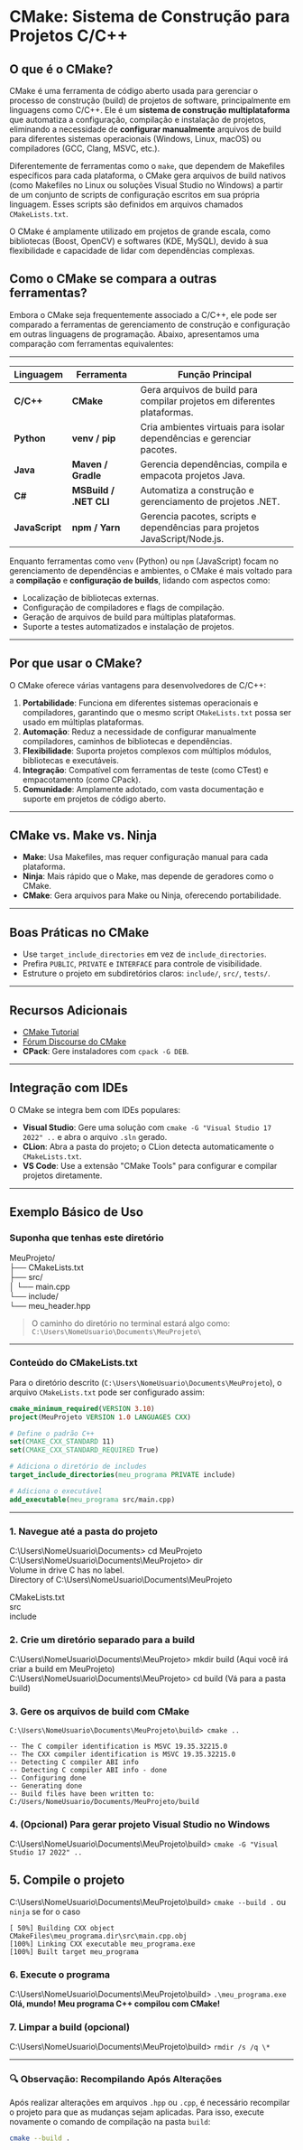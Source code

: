 # CMake: Sistema de Construção para Projetos C/C++

## O que é o CMake?

CMake é uma ferramenta de código aberto usada para gerenciar o processo de construção (build)
de projetos de software, principalmente em linguagens como C/C++.
Ele é um **sistema de construção multiplataforma** que automatiza a configuração, compilação
e instalação de projetos, eliminando a necessidade de **configurar manualmente** arquivos
de build para diferentes sistemas operacionais (Windows, Linux, macOS) ou compiladores (GCC, Clang, MSVC, etc.).

Diferentemente de ferramentas como o `make`, que dependem de Makefiles específicos para
cada plataforma, o CMake gera arquivos de build nativos (como Makefiles no Linux ou soluções
Visual Studio no Windows) a partir de um conjunto de scripts de configuração escritos em sua
própria linguagem. Esses scripts são definidos em arquivos chamados `CMakeLists.txt`.

O CMake é amplamente utilizado em projetos de grande escala, como bibliotecas (Boost, OpenCV)
e softwares (KDE, MySQL), devido à sua flexibilidade e capacidade de lidar com dependências complexas.

## Como o CMake se compara a outras ferramentas?

Embora o CMake seja frequentemente associado a C/C++, ele pode ser comparado a ferramentas
de gerenciamento de construção e configuração em outras linguagens de programação.
Abaixo, apresentamos uma comparação com ferramentas equivalentes:

---

| Linguagem      | Ferramenta             | Função Principal                                                           |
| -------------- | ---------------------- | -------------------------------------------------------------------------- |
| **C/C++**      | **CMake**              | Gera arquivos de build para compilar projetos em diferentes plataformas.   |
| **Python**     | **venv / pip**         | Cria ambientes virtuais para isolar dependências e gerenciar pacotes.      |
| **Java**       | **Maven / Gradle**     | Gerencia dependências, compila e empacota projetos Java.                   |
| **C#**         | **MSBuild / .NET CLI** | Automatiza a construção e gerenciamento de projetos .NET.                  |
| **JavaScript** | **npm / Yarn**         | Gerencia pacotes, scripts e dependências para projetos JavaScript/Node.js. |

Enquanto ferramentas como `venv` (Python) ou `npm` (JavaScript) focam no gerenciamento
de dependências e ambientes, o CMake é mais voltado para a **compilação** e
**configuração de builds**, lidando com aspectos como:

- Localização de bibliotecas externas.
- Configuração de compiladores e flags de compilação.
- Geração de arquivos de build para múltiplas plataformas.
- Suporte a testes automatizados e instalação de projetos.

---

## Por que usar o CMake?

O CMake oferece várias vantagens para desenvolvedores de C/C++:

1. **Portabilidade**: Funciona em diferentes sistemas operacionais e compiladores, garantindo que o mesmo script `CMakeLists.txt` possa ser usado em múltiplas plataformas.
2. **Automação**: Reduz a necessidade de configurar manualmente compiladores, caminhos de bibliotecas e dependências.
3. **Flexibilidade**: Suporta projetos complexos com múltiplos módulos, bibliotecas e executáveis.
4. **Integração**: Compatível com ferramentas de teste (como CTest) e empacotamento (como CPack).
5. **Comunidade**: Amplamente adotado, com vasta documentação e suporte em projetos de código aberto.

---

## CMake vs. Make vs. Ninja

- **Make**: Usa Makefiles, mas requer configuração manual para cada plataforma.
- **Ninja**: Mais rápido que o Make, mas depende de geradores como o CMake.
- **CMake**: Gera arquivos para Make ou Ninja, oferecendo portabilidade.

---

## Boas Práticas no CMake

- Use `target_include_directories` em vez de `include_directories`.
- Prefira `PUBLIC`, `PRIVATE` e `INTERFACE` para controle de visibilidade.
- Estruture o projeto em subdiretórios claros: `include/`, `src/`, `tests/`.

---

## Recursos Adicionais

- [CMake Tutorial](https://cmake.org/cmake/help/latest/guide/tutorial/index.html)
- [Fórum Discourse do CMake](https://discourse.cmake.org/)
- **CPack**: Gere instaladores com `cpack -G DEB`.

---

## Integração com IDEs

O CMake se integra bem com IDEs populares:

- **Visual Studio**: Gere uma solução com `cmake -G "Visual Studio 17 2022" ..` e abra o arquivo `.sln` gerado.
- **CLion**: Abra a pasta do projeto; o CLion detecta automaticamente o `CMakeLists.txt`.
- **VS Code**: Use a extensão "CMake Tools" para configurar e compilar projetos diretamente.

---

## Exemplo Básico de Uso

### Suponha que tenhas este diretório

MeuProjeto/  
├── CMakeLists.txt  
├── src/  
│ └── main.cpp  
└── include/  
└── meu_header.hpp

> O caminho do diretório no terminal estará algo como: `C:\Users\NomeUsuario\Documents\MeuProjeto\`

---

### Conteúdo do CMakeLists.txt

Para o diretório descrito (`C:\Users\NomeUsuario\Documents\MeuProjeto`),
o arquivo `CMakeLists.txt` pode ser configurado assim:

```cmake
cmake_minimum_required(VERSION 3.10)
project(MeuProjeto VERSION 1.0 LANGUAGES CXX)

# Define o padrão C++
set(CMAKE_CXX_STANDARD 11)
set(CMAKE_CXX_STANDARD_REQUIRED True)

# Adiciona o diretório de includes
target_include_directories(meu_programa PRIVATE include)

# Adiciona o executável
add_executable(meu_programa src/main.cpp)
```

---

### 1. Navegue até a pasta do projeto

C:\Users\NomeUsuario\Documents> cd MeuProjeto  
C:\Users\NomeUsuario\Documents\MeuProjeto> dir  
Volume in drive C has no label.  
Directory of C:\Users\NomeUsuario\Documents\MeuProjeto

CMakeLists.txt  
src  
include

### 2. Crie um diretório separado para a build

C:\Users\NomeUsuario\Documents\MeuProjeto> mkdir build (Aqui você irá criar a build em MeuProjeto)
C:\Users\NomeUsuario\Documents\MeuProjeto> cd build (Vá para a pasta build)

### 3. Gere os arquivos de build com CMake

`C:\Users\NomeUsuario\Documents\MeuProjeto\build> cmake ..`

`-- The C compiler identification is MSVC 19.35.32215.0`  
`-- The CXX compiler identification is MSVC 19.35.32215.0`  
`-- Detecting C compiler ABI info`  
`-- Detecting C compiler ABI info - done`  
`-- Configuring done`  
`-- Generating done`  
`-- Build files have been written to: C:/Users/NomeUsuario/Documents/MeuProjeto/build`

### 4. (Opcional) Para gerar projeto Visual Studio no Windows

C:\Users\NomeUsuario\Documents\MeuProjeto\build> `cmake -G "Visual Studio 17 2022" ..`

## 5. Compile o projeto

C:\Users\NomeUsuario\Documents\MeuProjeto\build> `cmake --build .` ou `ninja` se for o caso

`[ 50%] Building CXX object CMakeFiles\meu_programa.dir\src\main.cpp.obj`  
`[100%] Linking CXX executable meu_programa.exe`  
`[100%] Built target meu_programa`

### 6. Execute o programa

C:\Users\NomeUsuario\Documents\MeuProjeto\build> `.\meu_programa.exe`  
**Olá, mundo! Meu programa C++ compilou com CMake!**

### 7. Limpar a build (opcional)

C:\Users\NomeUsuario\Documents\MeuProjeto\build> `rmdir /s /q \*`

---

### 🔍 Observação: Recompilando Após Alterações

Após realizar alterações em arquivos `.hpp` ou `.cpp`, é necessário recompilar o projeto
para que as mudanças sejam aplicadas. Para isso, execute novamente o comando de compilação
na pasta `build`:

```bash
cmake --build .
```
